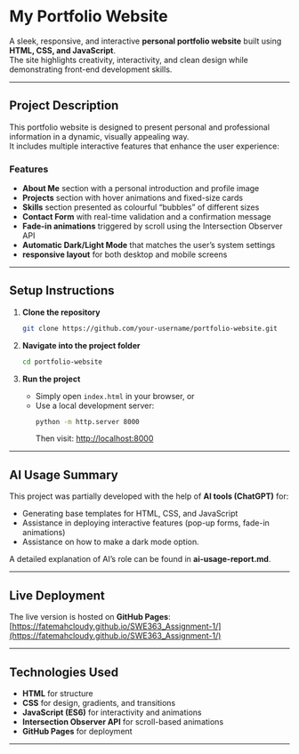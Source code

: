 # My Portfolio Website

A sleek, responsive, and interactive **personal portfolio website** built using **HTML, CSS, and JavaScript**.  
The site highlights creativity, interactivity, and clean design while demonstrating front-end development skills.

---

## Project Description

This portfolio website is designed to present personal and professional information in a dynamic, visually appealing way.  
It includes multiple interactive features that enhance the user experience:

### Features
- **About Me** section with a personal introduction and profile image  
- **Projects** section with hover animations and fixed-size cards  
- **Skills** section presented as colourful “bubbles” of different sizes  
- **Contact Form** with real-time validation and a confirmation message
- **Fade-in animations** triggered by scroll using the Intersection Observer API  
- **Automatic Dark/Light Mode** that matches the user’s system settings  
- **responsive layout** for both desktop and mobile screens  

---

## Setup Instructions

1. **Clone the repository**
   ```bash
   git clone https://github.com/your-username/portfolio-website.git
   ```

2. **Navigate into the project folder**
   ```bash
   cd portfolio-website
   ```

3. **Run the project**
   - Simply open `index.html` in your browser, or  
   - Use a local development server:
     ```bash
     python -m http.server 8000
     ```
     Then visit: [http://localhost:8000](http://localhost:8000)

---

## AI Usage Summary

This project was partially developed with the help of **AI tools (ChatGPT)** for:
- Generating base templates for HTML, CSS, and JavaScript  
- Assistance in deploying interactive features (pop-up forms, fade-in animations)  
- Assistance on how to make a dark mode option.  

A detailed explanation of AI’s role can be found in **ai-usage-report.md**.

---

## Live Deployment

The live version is hosted on **GitHub Pages**:  
 [https://fatemahcloudy.github.io/SWE363_Assignment-1/](https://fatemahcloudy.github.io/SWE363_Assignment-1/)

---

## Technologies Used
- **HTML** for structure  
- **CSS** for design, gradients, and transitions  
- **JavaScript (ES6)** for interactivity and animations  
- **Intersection Observer API** for scroll-based animations  
- **GitHub Pages** for deployment  

---
